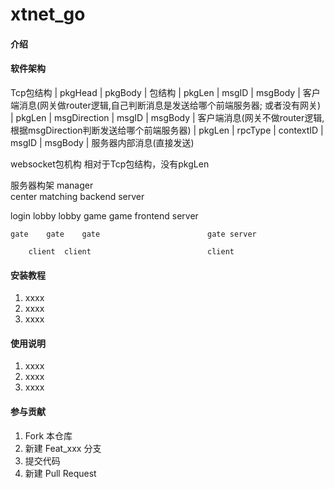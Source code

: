 # xtnet_go

#### 介绍


#### 软件架构
Tcp包结构
| pkgHead |                      pkgBody                |    包结构
| pkgLen  | msgID |              msgBody                |    客户端消息(网关做router逻辑,自己判断消息是发送给哪个前端服务器; 或者没有网关)
| pkgLen  | msgDirection | msgID |          msgBody     |    客户端消息(网关不做router逻辑,根据msgDirection判断发送给哪个前端服务器)
| pkgLen  | rpcType | contextID  | msgID |  msgBody     |    服务器内部消息(直接发送)

websocket包机构
相对于Tcp包结构，没有pkgLen


服务器构架
           manager                                 
     center     matching                        backend server

login    lobby  lobby     game  game            frontend server

    gate    gate    gate                        gate server

        client  client                          client

#### 安装教程

1.  xxxx
2.  xxxx
3.  xxxx

#### 使用说明

1.  xxxx
2.  xxxx
3.  xxxx

#### 参与贡献

1.  Fork 本仓库
2.  新建 Feat_xxx 分支
3.  提交代码
4.  新建 Pull Request
